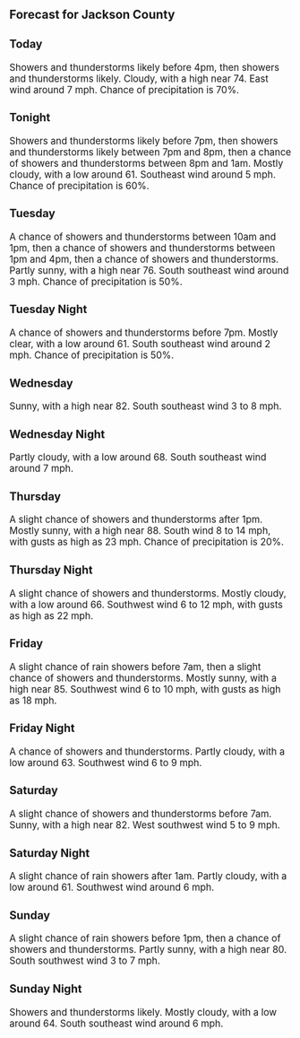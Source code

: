 <div>
   <h2>Forecast for Jackson County</h2>
   <p>
      <div style="font-size:120%">
         <h3>Today</h3>Showers and thunderstorms likely before 4pm, then showers and thunderstorms likely. Cloudy, with a high near 74. East wind
         around 7 mph. Chance of precipitation is 70%.<br></div>
   </p>
   <p>
      <div style="font-size:120%">
         <h3>Tonight</h3>Showers and thunderstorms likely before 7pm, then showers and thunderstorms likely between 7pm and 8pm, then a chance of showers
         and thunderstorms between 8pm and 1am. Mostly cloudy, with a low around 61. Southeast wind around 5 mph. Chance of precipitation
         is 60%.<br></div>
   </p>
   <p>
      <div style="font-size:120%">
         <h3>Tuesday</h3>A chance of showers and thunderstorms between 10am and 1pm, then a chance of showers and thunderstorms between 1pm and 4pm,
         then a chance of showers and thunderstorms. Partly sunny, with a high near 76. South southeast wind around 3 mph. Chance of
         precipitation is 50%.<br></div>
   </p>
   <p>
      <div style="font-size:120%">
         <h3>Tuesday Night</h3>A chance of showers and thunderstorms before 7pm. Mostly clear, with a low around 61. South southeast wind around 2 mph. Chance
         of precipitation is 50%.<br></div>
   </p>
   <p>
      <div style="font-size:120%">
         <h3>Wednesday</h3>Sunny, with a high near 82. South southeast wind 3 to 8 mph.<br></div>
   </p>
   <p>
      <div style="font-size:120%">
         <h3>Wednesday Night</h3>Partly cloudy, with a low around 68. South southeast wind around 7 mph.<br></div>
   </p>
   <p>
      <div style="font-size:120%">
         <h3>Thursday</h3>A slight chance of showers and thunderstorms after 1pm. Mostly sunny, with a high near 88. South wind 8 to 14 mph, with gusts
         as high as 23 mph. Chance of precipitation is 20%.<br></div>
   </p>
   <p>
      <div style="font-size:120%">
         <h3>Thursday Night</h3>A slight chance of showers and thunderstorms. Mostly cloudy, with a low around 66. Southwest wind 6 to 12 mph, with gusts
         as high as 22 mph.<br></div>
   </p>
   <p>
      <div style="font-size:120%">
         <h3>Friday</h3>A slight chance of rain showers before 7am, then a slight chance of showers and thunderstorms. Mostly sunny, with a high near
         85. Southwest wind 6 to 10 mph, with gusts as high as 18 mph.<br></div>
   </p>
   <p>
      <div style="font-size:120%">
         <h3>Friday Night</h3>A chance of showers and thunderstorms. Partly cloudy, with a low around 63. Southwest wind 6 to 9 mph.<br></div>
   </p>
   <p>
      <div style="font-size:120%">
         <h3>Saturday</h3>A slight chance of showers and thunderstorms before 7am. Sunny, with a high near 82. West southwest wind 5 to 9 mph.<br></div>
   </p>
   <p>
      <div style="font-size:120%">
         <h3>Saturday Night</h3>A slight chance of rain showers after 1am. Partly cloudy, with a low around 61. Southwest wind around 6 mph.<br></div>
   </p>
   <p>
      <div style="font-size:120%">
         <h3>Sunday</h3>A slight chance of rain showers before 1pm, then a chance of showers and thunderstorms. Partly sunny, with a high near 80.
         South southwest wind 3 to 7 mph.<br></div>
   </p>
   <p>
      <div style="font-size:120%">
         <h3>Sunday Night</h3>Showers and thunderstorms likely. Mostly cloudy, with a low around 64. South southeast wind around 6 mph.<br></div>
   </p>
</div>